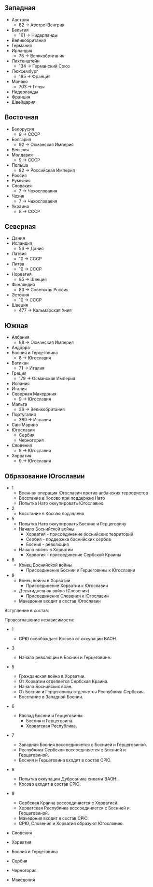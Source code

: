 ## Западная

*   Австрия
    *   82 -> Австро-Венгрия
*   Бельгия
    *   161 -> Нидерланды
*   Великобритания
*   Германия
*   Ирландия
    *   78 -> Великобритания
*   Лихтенштейн
    *   134 -> Германский Союз
*   Люксембург
    *   185 -> Франция
*   Монако
    *   703 -> Генуя
*   Нидерланды
*   Франция
*   Швейцария

## Восточная

*   Белорусия
    *   9 -> СССР
*   Болгария
    *   92 -> Османская Империя
*   Венгрия
*   Молдавия
    *   9 -> СССР
*   Польша
    *   82 -> Российская Империя
*   Россия
*   Румыния
*   Словакия
    *   7 -> Чехословакия
*   Чехия
    *   7 -> Чехословакия
*   Украина
    *   9 -> СССР

## Северная

*   Дания
*   Исландия
    *   56 -> Дания
*	Латвия
    *   10 -> СССР
*	Литва   
    *   10 -> СССР
*   Норвегия
    *   95 -> Швеция
*   Финляндия
    *   83 -> Советская Россия
*	Эстония   
    *   10 -> СССР
*   Швеция
    *   477 -> Кальмарская Уния

## Южная

*   Албания
    *   88 -> Османская Империя
*   Андорра
*   Босния и Герцеговина
    *   8 -> Югославия
*   Ватикан
    *   71 -> Италия
*   Греция
    *   179 -> Османская Империя
*   Испания
*   Италия
*   Северная Македония
    *   9 -> Югославия
*   Мальта
    *   36 -> Великобритания
*   Португалия
    *   360 -> Испания
*   Сан-Марино
*   Югославия
    *   Сербия
    *   Черногория
*   Словения
    *   9 -> Югославия
*   Хорватия
    *   9 -> Югославия


## Образование Югославии

*   1
    *   Военная операция Югославии против албанских террористов
    *   Восстание в Косово при поддержке Нато
    *   Попытка Нато оккупировать Югославию
*   2
    *   Восстание в Косово подавлено
*   5
    *   Попытка Нато оккупировать Боснию и Герцеговину
    *   Начало Боснийской войны
        *   Хорватия - присоединение боснийских территорий
        *   Сербия - поддержка боснийских сербов
        *   Босния - революция
    *   Начало войны в Хорватии
        *   Хорватия - присоединение Сербской Краины
*   8
    *   Конец Боснийской войны
        *   Присоединение Боснии и Герцеговины к Югославии
*   9
    *   Конец войны в Хорватии
        *   Присоединение Хорватии к Югославии
    *   Десятидневная война (Словения)
        *   Присоединение Словении к Югославии
    *   Македония входит в состав Югославии


Вступление в состав:

Провозглашение независимости:

*   1
    *   СРЮ освобождает Косово от оккупации ВАОН.
*   3
    *   Начало революции в Боснии и Герцеговине.
*   5
    *   Гражданская война в Хорватии.
    *   От Хорватии отделяется Сербская Краина.
    *   Начало Боснийских войн.
    *   От Боснии и Герцеговины отделяется Республика Сербская.
    *   Восстание в Западной Боснии.
*   6
    *   Распад Боснии и Герцеговины:
        *   Босния и Герцеговина.
        *   Хорватская Республика.
*   7
    *   Западная Босния воссоединяется с Боснией и Герцеговиной.
    *   Республика Сербская воссоединяется с Боснией и Герцеговиной.
    *   Босния и Герцеговина входит в состав СРЮ.
*   8
    *   Попытка оккупации Дубровника силами ВАОН.
    *   Косово входит в состав СРЮ.
*   9
    *   Сербская Краина воссоединяется с Хорватией.
    *   Хорватская Республика воссоединяется с Боснией и Герцеговиной.
    *   Македония входит в состав СРЮ.
    *   СРЮ, Словения и Хорватия образуют Югославию.


*   Словения
*   Хорватия
*   Босния и Герцеговина
*   Сербия
*   Черногория
*   Македония